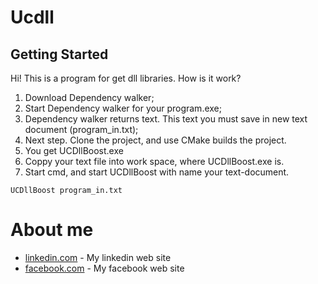 # Ucdll
## Getting Started
Hi! This is a program for get dll libraries.
How is it work?
1. Download Dependency walker;
2. Start Dependency walker for your program.exe;
3. Dependency walker returns text. This text you must save in new text document (program_in.txt);
4. Next step. Clone the project, and use CMake builds the project.  
5. You get UCDllBoost.exe
6. Coppy your text file into work space, where UCDllBoost.exe is.
7. Start cmd, and start UCDllBoost with name your text-document.
```
UCDllBoost program_in.txt
```
# About me   
* [linkedin.com](https://www.linkedin.com/in/igor-maschikevich-81182a109/) - My linkedin web site
* [facebook.com](https://www.facebook.com/igopm) - My facebook web site
